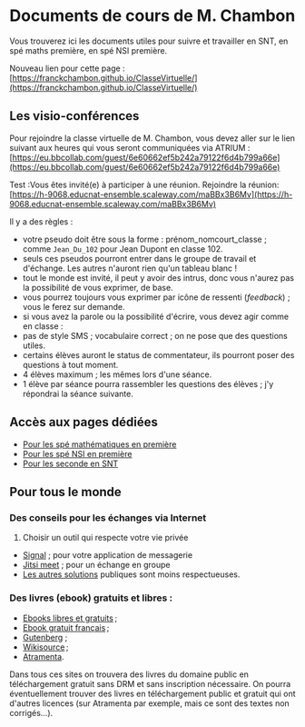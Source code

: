 # Documents de cours de M. Chambon

Vous trouverez ici les documents utiles pour suivre et travailler en SNT, en spé maths première, en spé NSI première.

Nouveau lien pour cette page : [https://franckchambon.github.io/ClasseVirtuelle/](https://franckchambon.github.io/ClasseVirtuelle/)

## Les visio-conférences
Pour rejoindre la classe virtuelle de M. Chambon, vous devez aller sur le lien suivant aux heures qui vous seront communiquées via ATRIUM :
[https://eu.bbcollab.com/guest/6e60662ef5b242a79122f6d4b799a66e](https://eu.bbcollab.com/guest/6e60662ef5b242a79122f6d4b799a66e)

Test :Vous êtes invité(e) à participer à une réunion.
Rejoindre la réunion:
[https://h-9068.educnat-ensemble.scaleway.com/maBBx3B6Mv](https://h-9068.educnat-ensemble.scaleway.com/maBBx3B6Mv)


Il y a des règles :
+ votre pseudo doit être sous la forme : prénom_nomcourt_classe ; comme `Jean_Du_102` pour Jean Dupont en classe 102.
+ seuls ces pseudos pourront entrer dans le groupe de  travail et d'échange. Les autres n'auront rien qu'un tableau blanc !
+ tout le monde est invité, il peut y avoir des intrus, donc vous n'aurez pas la possibilité de vous exprimer, de base.
+ vous pourrez toujours vous exprimer par icône de ressenti (*feedback*) ; vous le ferez sur demande.
+ si vous avez la parole ou la possibilité d'écrire, vous devez agir comme en classe :
+ pas de style SMS ; vocabulaire correct ; on ne pose que des questions utiles.
+ certains élèves auront le status de commentateur, ils pourront poser des questions à tout moment.
+ 4 élèves maximum ; les mêmes lors d'une séance.
+ 1 élève par séance pourra rassembler les questions des élèves ; j'y répondrai la séance suivante.


## Accès aux pages dédiées
* [Pour les spé mathématiques en première](Maths/maths-accueil.md)
* [Pour les spé NSI en première](NSI/nsi-accueil.md)
* [Pour les seconde en SNT](SNT/snt-accueil.md)


## Pour tous le monde

### Des conseils pour les échanges via Internet
1. Choisir un outil qui respecte votre vie privée
* [Signal](https://signal.org/fr/) ; pour votre application de messagerie
* [Jitsi meet](https://jitsi.org/jitsi-meet/) ; pour un échange en groupe
* [Les autres solutions](https://blog.mozilla.org/blog/2020/04/28/which-video-call-apps-can-you-trust/) publiques sont moins respectueuses.


### Des livres (ebook) gratuits et libres :

+ [Ebooks libres et gratuits](https://www.ebooksgratuits.com/) ;
+ [Ebook gratuit français](http://ebook-gratuit-francais.com/) ;
+ [Gutenberg](http://www.gutenberg.org/wiki/FR_Page_d%27Accueil) ;
+ [Wikisource](https://fr.wikisource.org/wiki/Wikisource:Accueil) ;
+ [Atramenta](https://www.atramenta.net/).

Dans tous ces sites on trouvera des livres du domaine public en téléchargement gratuit sans DRM et sans inscription nécessaire. On pourra éventuellement trouver des livres en téléchargement public et gratuit qui ont d'autres licences (sur Atramenta par exemple, mais ce sont des textes non corrigés…).
